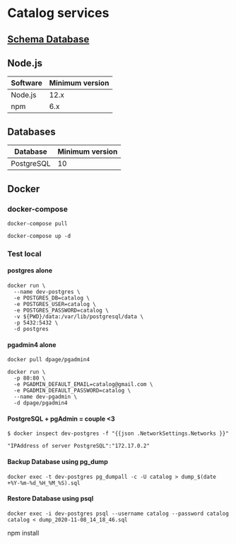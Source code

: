 # Catalog services

## [Schema Database](https://dbdiagram.io/d/5f993e883a78976d7b797f8d)


## Node.js

| Software | Minimum version |
| -------- | --------------- |
| Node.js  | 12.x            |
| npm      | 6.x             |

## Databases

| Database   | Minimum version |
| ---------- | --------------- |
| PostgreSQL | 10              |

## Docker

### docker-compose

```
docker-compose pull
```

```
docker-compose up -d
```

### Test local

#### postgres alone

```
docker run \
  --name dev-postgres \
  -e POSTGRES_DB=catalog \
  -e POSTGRES_USER=catalog \
  -e POSTGRES_PASSWORD=catalog \
  -v ${PWD}/data:/var/lib/postgresql/data \
  -p 5432:5432 \
  -d postgres
```

#### pgadmin4 alone

```
docker pull dpage/pgadmin4
```

```
docker run \
  -p 80:80 \
  -e PGADMIN_DEFAULT_EMAIL=catalog@gmail.com \
  -e PGADMIN_DEFAULT_PASSWORD=catalog \
  --name dev-pgadmin \
  -d dpage/pgadmin4
```

#### PostgreSQL + pgAdmin = couple <3

```
$ docker inspect dev-postgres -f "{{json .NetworkSettings.Networks }}"
```

```
"IPAddress of server PostgreSQL":"172.17.0.2"
```

#### Backup Database using pg_dump
```
docker exec -t dev-postgres pg_dumpall -c -U catalog > dump_$(date +%Y-%m-%d_%H_%M_%S).sql
```

#### Restore Database using psql
```
docker exec -i dev-postgres psql --username catalog --password catalog catalog < dump_2020-11-08_14_18_46.sql
```


npm install

